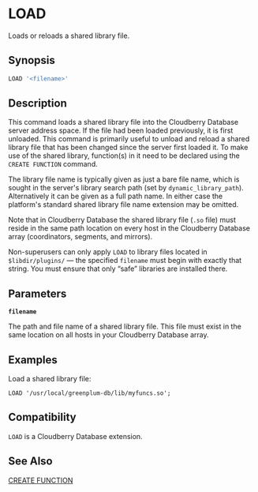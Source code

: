 # LOAD

Loads or reloads a shared library file.

## Synopsis

```sql
LOAD '<filename>'
```

## Description

This command loads a shared library file into the Cloudberry Database server address space. If the file had been loaded previously, it is first unloaded. This command is primarily useful to unload and reload a shared library file that has been changed since the server first loaded it. To make use of the shared library, function(s) in it need to be declared using the `CREATE FUNCTION` command.

The library file name is typically given as just a bare file name, which is sought in the server's library search path (set by `dynamic_library_path`). Alternatively it can be given as a full path name. In either case the platform's standard shared library file name extension may be omitted.

Note that in Cloudberry Database the shared library file (`.so` file) must reside in the same path location on every host in the Cloudberry Database array (coordinators, segments, and mirrors).

Non-superusers can only apply `LOAD` to library files located in `$libdir/plugins/` — the specified `filename` must begin with exactly that string. You must ensure that only “safe” libraries are installed there.

## Parameters

**`filename`**

The path and file name of a shared library file. This file must exist in the same location on all hosts in your Cloudberry Database array.

## Examples

Load a shared library file:

```
LOAD '/usr/local/greenplum-db/lib/myfuncs.so';
```

## Compatibility

`LOAD` is a Cloudberry Database extension.

## See Also

[CREATE FUNCTION](/docs/sql-statements/sql-stmt-create-function.md)



